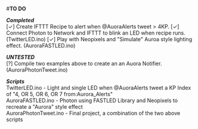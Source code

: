 #**TO DO**  

***Completed***  
[✓] Create IFTTT Recipe to alert when @AuoraAlerts tweet > 4KP. 
[✓]  Connect Photon to Network and IFTTT to blink an LED when recipe runs.  (TwitterLED.ino)
[✓] Play with Neopixels and "Simulate" Auroa style lighting effect. (AuroraFASTLED.ino)

***UNTESTED***  
[?] Compile two examples above to create an an Auora Notifier. (AuroraPhotonTweet.ino)     

***Scripts***  
TwitterLED.ino - Light and single LED when @AuoraAlerts tweet a KP Index of "4, OR 5, OR 6, OR 7 from:Aurora_Alerts"  
AuroraFASTLED.ino - Photon using FASTLED Library and Neopixels to recreate a "Aurora" style effect  
AuroraPhotonTweet.ino - Final project, a combination of the two above scripts  
